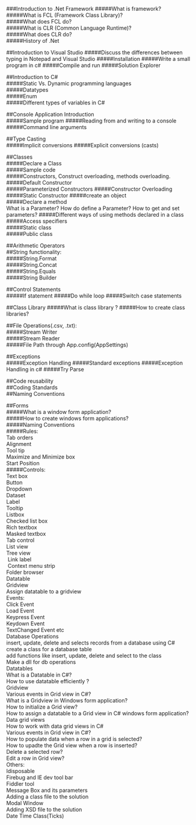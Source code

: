 ###Introduction to .Net Framework
#####What is framework?  
#####What is FCL (Framework Class Library)?  
#####What does FCL do?  
#####What is CLR (Common Language Runtime)?  
#####What does CLR do?  
#####History of .Net  

##Introduction to Visual Studio	
#####Discuss the differences between typing in Notepad and Visual Studio
#####Installation
#####Write a small program in c#
#####Compile and run
#####Solution Explorer

##Introduction to C#	
#####Static Vs. Dynamic programming languages	
#####Datatypes	
#####Enum	
#####Different types of variables in C#

##Console Application Introduction	
#####Sample program
#####Reading from and writing to a console
#####Command line arguments

##Type Casting	
#####Implicit conversions
#####Explicit conversions (casts)
	
##Classes		
#####Declare a Class	
#####Sample code 	
#####Constructors, Construct overloading, methods overloading.	
#####Default Constructor	
#####Parameterized Constructors	
#####Constructor Overloading	
#####Static Constructor	
#####create an object	
#####Declare a method	
		What is a Parameter?
		How do define a Parameter?
		How to get and set parameters?
#####Different ways of using methods declared in a class	
#####Access specifiers	
#####Static class	
#####Public class	
	
##Arithmetic Operators		
##String functionality:		
#####String.Format	
#####String.Concat	
#####String.Equals	
#####String Builder	

##Control Statements	
#####If statement
#####Do while loop 
#####Switch case statements

##Class Library	
#####What is class library ?
#####How to create class libraries?

##File Operations(.csv, .txt):		
#####Stream Writer	
#####Stream Reader	
#####File Path through App.config(AppSettings)	

##Exceptions	
#####Exception Handling
#####Standard exceptions
#####Exception Handling in c#
#####Try Parse

##Code reusability	
##Coding Standards	
##Naming Conventions	

##Forms				
#####What is a window form application?			
#####How to  create windows form applications?			
#####Naming Conventions			
#####Rules:			
		Tab orders		
		Alignment		
		Tool tip		
		Maximize and Minimize box		
		Start Position		
#####Controls:			
		Text box		
		Button		
		Dropdown		
		Dataset		
		Label		
		Tooltip		
		Listbox		
			Checked list box	
			Rich textbox	
		Masked textbox		
		Tab control		
		List view		
		Tree view		
		 Link label		
		 Context menu strip		
		Folder browser 		
		Datatable		
		Gridview		
		Assign datatable to a gridview		
Events:				
	Click Event			
	Load Event			
	Keypress Event			
	Keydown Event			
	TextChanged Event etc			
Database Operations				
	insert, update, delete and selects records from a database using C#			
	create a class for a database table			
	add functions like insert, update, delete and select to the class			
	Make a dll for db operations			
Datatables				
	What is a Datatable in C#? 			
	How to use datatable efficiently ?			
Gridview				
	Various events in Grid view in C#?			
	What is a Gridview in Windows form application?			
	How to initialize a Grid view?			
	How to assign a datatable to a Grid view in C# windows form application?			
Data grid views				
	How to work with data grid views in C#			
	Various events in Grid view in C#?			
	How to populate data when a row in a grid is selected?			
	How to upadte the Grid view when a row is inserted?			
	Delete a selected row?			
	Edit a row in Grid view?			
Others:				
	Idisposable			
	Firebug and IE dev tool bar			
	Fiddler tool			
	Message Box and its parameters			
	Adding a class file to the solution			
	Modal Window			
	Adding XSD file to the solution			
	Date Time Class(Ticks)			




